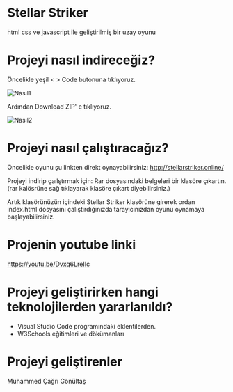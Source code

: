 # Stellar Striker
 html css ve javascript ile geliştirilmiş bir uzay oyunu
# Projeyi nasıl indireceğiz?
Öncelikle yeşil < > Code butonuna tıklıyoruz.

![Nasıl1](https://github.com/cagrigonultas/Stellar-Striker/assets/91600415/47ff91ff-8cd5-4141-a349-764724dcf5bb)


Ardından Download ZIP' e tıklıyoruz.

![Nasıl2](https://github.com/cagrigonultas/Stellar-Striker/assets/91600415/847f5c8d-36be-4429-b4f6-5c09628d65a2)


# Projeyi nasıl çalıştıracağız?
Öncelikle oyunu şu linkten direkt oynayabilirsiniz: http://stellarstriker.online/

Projeyi indirip çaılştırmak için:
Rar dosyasındaki belgeleri bir klasöre çıkartın. (rar kalösrüne sağ tıklayarak klasöre çıkart diyebilirsiniz.)

Artık klasörünüzün içindeki Stellar Striker klasörüne girerek ordan index.html dosyasını çalıştırdığınızda tarayıcınızdan oyunu oynamaya başlayabilirsiniz.

# Projenin youtube linki

https://youtu.be/Dvxq6LreIIc

# Projeyi geliştirirken hangi teknolojilerden yararlanıldı?

* Visual Studio Code programındaki eklentilerden.
* W3Schools eğitimleri ve dökümanları

# Projeyi geliştirenler
Muhammed Çağrı Gönültaş
